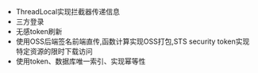 - ThreadLocal实现拦截器传递信息
- 三方登录
- 无感token刷新
- 使用OSS后端签名前端直传,函数计算实现OSS打包,STS security token实现特定资源的限时下载访问
- 使用token、数据库唯一索引、实现幂等性